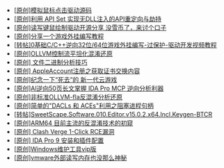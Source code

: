 + [[原创]模拟鼠标点击驱动源码](https://bbs.kanxue.com/thread-286960.htm)
+ [[原创]利用 API Set 实现无DLL注入的API重定向与劫持](https://bbs.kanxue.com/thread-286823.htm)
+ [[原创]读写键鼠绘制驱动开源分享 没雪币了，来讨个口子](https://bbs.kanxue.com/thread-286756.htm)
+ [[原创]分享一个游戏外挂编写教程](https://bbs.kanxue.com/thread-286912.htm)
+ [[转帖]0基础C/C++逆向32位/64位游戏外挂编写-过保护-驱动开发视频教程](https://bbs.kanxue.com/thread-286955.htm)
+ [[原创]OLLVM控制流平坦化混淆还原](https://bbs.kanxue.com/thread-286151.htm)
+ [[原创] 文件二进制分析技巧](https://bbs.kanxue.com/thread-286961.htm)
+ [[原创] AppleAccount注册之获取证书交换内容](https://bbs.kanxue.com/thread-285944.htm)
+ [[原创]纪念一下“死去”的 新一代云游戏](https://bbs.kanxue.com/thread-286957.htm)
+ [[原创]AI逆向50页长文掌握 IDA Pro MCP 逆向分析利器](https://bbs.kanxue.com/thread-286813.htm)
+ [[原创]非标准OLLVM-fla反混淆分析还原](https://bbs.kanxue.com/thread-286549.htm)
+ [[原创]简单的"DACLs 和 ACEs"利用之阻塞进程句柄](https://bbs.kanxue.com/thread-285347.htm)
+ [[转帖]SweetScape.Software.010.Editor.v15.0.2.x64.Incl.Keygen-BTCR](https://bbs.kanxue.com/thread-286963.htm)
+ [[原创]ARM64 目前主流的反混淆技术的初窥](https://bbs.kanxue.com/thread-285567.htm)
+ [[原创] Clash Verge 1-Click RCE漏洞](https://bbs.kanxue.com/thread-286909.htm)
+ [[原创] IDA Pro 9 安装和插件配置](https://bbs.kanxue.com/thread-285604.htm)
+ [[原创]Windows维护工具vip版](https://bbs.kanxue.com/thread-286896.htm)
+ [[原创]vmware外部读写内存也没那么神秘](https://bbs.kanxue.com/thread-284956.htm)
